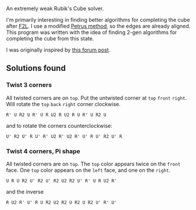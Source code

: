 An extremely weak Rubik's Cube solver.

I'm primarily interesting in finding better algorithms for completing the cube
after [F2L](http://www.speedsolving.com/wiki/index.php/First_Two_Layers).  I
use a modified [Petrus method](http://lar5.com/cube/), so the edges are already
aligned.  This program was written with the idea of finding 2-gen algorithms
for completing the cube from this state.

I was originally inspired by [this forum
post](http://www.speedsolving.com/forum/showthread.php?16047-OCELL-CPLL-a-2-gen-friendly-alternative-to-COLL-EPLL).

## Solutions found

### Twist 3 corners

All twisted corners are on `top`.  Put the untwisted corner at `top` `front`
`right`.  Will rotate the `top` `back` `right` corner clockwise.

    R' U R2 U R' U R U2 R U2 R U R' U R2 U

and to rotate the corners counterclockwise:

    U' R2 U' R U' R' U2 R' U2 R' U' R U' R2 U' R

### Twist 4 corners, Pi shape

All twisted corners are on `top`.  The `top` color appears twice on the `front`
face.  One `top` color appears on the `left` face, and one on the `right`.

    U R U R2 U' R2 U' R2 U2 R2 U' R' U R U2 R'

and the inverse

    R U2 R' U' R U R2 U2 R2 U R2 U R2 U' R' U'
